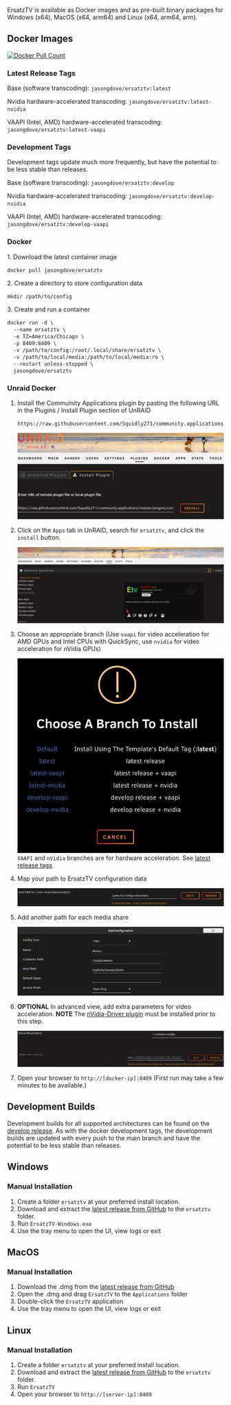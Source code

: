 ﻿ErsatzTV is available as Docker images and as pre-built binary packages for Windows (x64), MacOS (x64, arm64) and Linux (x64, arm64, arm). 

## Docker Images

<a href="https://hub.docker.com/r/jasongdove/ersatztv"><img alt="Docker Pull Count" src="https://img.shields.io/docker/pulls/jasongdove/ersatztv"></a>

### Latest Release Tags

Base (software transcoding): `jasongdove/ersatztv:latest`

Nvidia hardware-accelerated transcoding: `jasongdove/ersatztv:latest-nvidia`

VAAPI (Intel, AMD) hardware-accelerated transcoding: `jasongdove/ersatztv:latest-vaapi`

### Development Tags

Development tags update much more frequently, but have the potential to be less stable than releases. 

Base (software transcoding): `jasongdove/ersatztv:develop`

Nvidia hardware-accelerated transcoding: `jasongdove/ersatztv:develop-nvidia`

VAAPI (Intel, AMD) hardware-accelerated transcoding: `jasongdove/ersatztv:develop-vaapi`

### Docker

1\. Download the latest container image

```
docker pull jasongdove/ersatztv
```

2\. Create a directory to store configuration data

```
mkdir /path/to/config
```

3\. Create and run a container

```
docker run -d \
  --name ersatztv \
  -e TZ=America/Chicago \
  -p 8409:8409 \
  -v /path/to/config:/root/.local/share/ersatztv \
  -v /path/to/local/media:/path/to/local/media:ro \
  --restart unless-stopped \
  jasongdove/ersatztv
```

### Unraid Docker

1. Install the Commuinity Applications plugin by pasting the following URL in the Plugins / Install Plugin section of UnRAID  

    ```
    https://raw.githubusercontent.com/Squidly271/community.applications/master/plugins/community.applications.plg
    ```  

    ![Community Applications Install](../images/unraid-install-community-apps.png)

2. Click on the `Apps` tab in UnRAID, search for `ersatztv`, and click the `install` button.

    ![Search Community Applications ErsatzTV](../images/unraid-docker-install-ersatz.png)

3. Choose an appropriate branch (Use `vaapi` for video acceleration for AMD GPUs and Intel CPUs with QuickSync, use `nvidia` for video acceleration for nVidia GPUs)

    ![ErsatzTV Docker branches](../images/unraid-docker-ersatz-branches.png)
    `VAAPI` and `nVidia` branches are for hardware acceleration. See [latest release tags](install.md#latest-release-tags)

4. Map your path to ErsatzTV configuration data

    ![Media Mapping](../images/unraid-path-to-configuration-data.png)

5. Add another path for each media share

    ![Media Mapping](../images/unraid-path-to-media-share.png)

6. **OPTIONAL** In advanced view, add extra parameters for video acceleration. **NOTE** The [nVidia-Driver plugin](https://forums.unraid.net/topic/98978-plugin-nvidia-driver/) must be installed prior to this step.

    ![Adding video acceleration options](../images/unraid-docker-ersatz-hwtranscoding.png)

7. Open your browser to `http://[docker-ip]:8409` (First run may take a few minutes to be available.)

## Development Builds

Development builds for all supported architectures can be found on the [develop release](https://github.com/jasongdove/ErsatzTV/releases/tag/develop).
As with the docker development tags, the development builds are updated with every push to the main branch and have the potential to be less stable than releases.

## Windows

### Manual Installation

1. Create a folder `ersatztv` at your preferred install location.
2. Download and extract the [latest release from GitHub](https://github.com/jasongdove/ErsatzTV/releases) to the `ersatztv` folder.
3. Run `ErsatzTV-Windows.exe`
4. Use the tray menu to open the UI, view logs or exit

## MacOS

### Manual Installation

1. Download the .dmg from the [latest release from GitHub](https://github.com/jasongdove/ErsatzTV/releases)
2. Open the .dmg and drag `ErsatzTV` to the `Applications` folder
3. Double-click the `ErsatzTV` application
4. Use the tray menu to open the UI, view logs or exit

## Linux

### Manual Installation

1. Create a folder `ersatztv` at your preferred install location.
2. Download and extract the [latest release from GitHub](https://github.com/jasongdove/ErsatzTV/releases) to the `ersatztv` folder.
3. Run `ErsatzTV`
4. Open your browser to `http://[server-ip]:8409`
